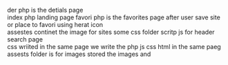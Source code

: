 der php         is the detials    page     
index php        landing page 
favori php         is the favorites page after user save site or place to favori using herat icon    
assestes      continet the image for sites      some css folder scritp js for header    
search page         
css wriited in the same page we write the php js css html in the same paeg 
assests folder is for images stored the images and 